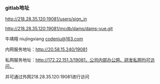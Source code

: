### gitlab地址

http://218.28.35.120:19081/users/sign_in 

http://218.28.35.120:19081/mcdb/dams/dams-vue.git



牛靖翔  niujingxiang  codeniu@163.com

内网服务地址：http://20.58.15.240/19081

私网服务地址：http://172.22.151.3/19081，公司内部办公网、研发私网均可访问，

并可通过外网218.28.35.120:19081进行访问

